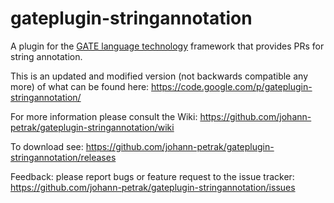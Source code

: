 gateplugin-stringannotation
===========================

A plugin for the <a href="https://gate.ac.uk">GATE language technology</a> framework that provides PRs for string annotation.

This is an updated and modified version (not backwards compatible any more) of what can be found here: https://code.google.com/p/gateplugin-stringannotation/ 

For more information please consult the Wiki: https://github.com/johann-petrak/gateplugin-stringannotation/wiki

To download see: https://github.com/johann-petrak/gateplugin-stringannotation/releases

Feedback: please report bugs or feature request to the issue tracker: https://github.com/johann-petrak/gateplugin-stringannotation/issues
